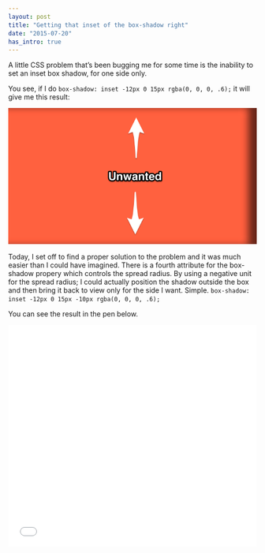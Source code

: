 ```yaml
---
layout: post
title: "Getting that inset of the box-shadow right"
date: "2015-07-20"
has_intro: true
---
```


A little CSS problem that’s been bugging me for some time is the inability to set an inset box shadow, for one side only.

You see, if I do `box-shadow: inset -12px 0 15px rgba(0, 0, 0, .6);` it will give me this result:

![Unwanted results for insetting of a box-shadow](inset-shadow-unwanted.png)

Today, I set off to find a proper solution to the problem and it was much easier than I could have imagined. There is a fourth attribute for the box-shadow propery which controls the spread radius. By using a negative unit for the spread radius; I could actually position the shadow outside the box and then bring it back to view only for the side I want. Simple. `box-shadow: inset -12px 0 15px -10px rgba(0, 0, 0, .6);`

You can see the result in the pen below.

<iframe height='450' scrolling='no' title='Inset Shadow (one side)' src='//codepen.io/johannesholmberg/embed/JdBgWZ/?height=265&theme-id=0&default-tab=css,result&embed-version=2' frameborder='no' allowtransparency='true' allowfullscreen='true' style='width: 100%;'>See the Pen <a href='https://codepen.io/johannesholmberg/pen/JdBgWZ/'>Inset Shadow (one side)</a> by Johannes Holmberg (<a href='https://codepen.io/johannesholmberg'>@johannesholmberg</a>) on <a href='https://codepen.io'>CodePen</a>.
</iframe>
